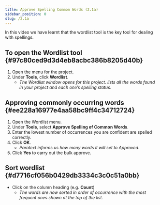 ```yaml
---
title: Approve Spelling Common Words (2.1a)
sidebar_position: 0
slug: /2.1a
---
```




In this video we have learnt that the wordlist tool is the key tool for dealing with spellings.


## To open the Wordlist tool {#97c80ced9d3d4eb8acbc386b8205d40b}

1. Open the menu for the project.
1. Under **Tools**, click **Wordlist**.
	- _The Wordlist window opens for this project. lists all the words found in your project and each one’s spelling status_.

## Approving commonly occurring words {#ee228a16977e4aa58bc9ff4c34712724}

1. Open the Wordlist menu.
1. Under **Tools**, select **Approve Spelling of Common Words**.
1. Enter the lowest number of occurrences you are confident are spelled correctly.
1. Click **OK**.
	- _Paratext informs us how many words it will set to Approved_.
1. Click **Yes** to carry out the bulk approve.

## Sort wordlist {#d7716cf056b0429db3334c3c0c51a0bb}

- Click on the column heading (e.g. **Count**)
	- _The words are now sorted in order of occurrence with the most frequent ones shown at the top of the list_.

